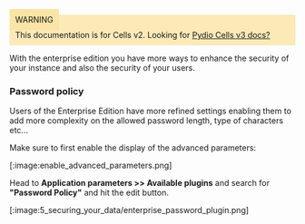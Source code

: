 
<div style="background-color: #fbe9b7;font-size: 14px;">
<span style="background-color: #fae4a6;padding: 10px;">WARNING</span>
<span style="padding: 10px;display: inline-block;">This documentation is for Cells v2. Looking for <a href="https://pydio.com/en/docs/cells/v3/quick-start">Pydio Cells v3 docs?</a></span>
</div>




With the enterprise edition you have more ways to enhance the security of your instance and also the security of your users.


### Password policy

Users of the Enterprise Edition have more refined settings enabling them to add more complexity on the allowed password length, type of characters etc...


Make sure to first enable the display of the advanced parameters:

[:image:enable_advanced_parameters.png]

Head to **Application parameters >> Available plugins** and search for **"Password Policy"** and hit the edit button.

[:image:5_securing_your_data/enterprise_password_plugin.png]